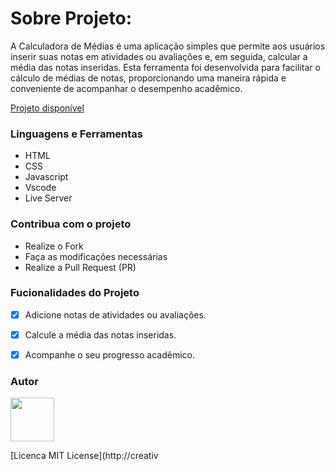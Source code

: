# Sobre Projeto:

A Calculadora de Médias é uma aplicação simples que permite aos usuários inserir suas notas em atividades ou avaliações e, em seguida, calcular a média das notas inseridas. 
Esta ferramenta foi desenvolvida para facilitar o cálculo de médias de notas, proporcionando uma maneira rápida e conveniente de acompanhar o desempenho acadêmico.


[Projeto disponível](https://vercel.com/tiagos-projects-2d8186d2/tiago-projeto-calculadora-medias)

### Linguagens e Ferramentas

- HTML
- CSS
- Javascript
- Vscode
- Live Server

### Contribua com o projeto

- Realize o Fork
- Faça as modificações necessárias
- Realize a Pull Request (PR)

### Fucionalidades do Projeto

- [x] Adicione notas de atividades ou avaliações.
- [x] Calcule a média das notas inseridas.
- [x]  Acompanhe o seu progresso acadêmico.



### Autor

<a href="https://github.com/tiago-tsm">
<img src="https://avatars.githubusercontent.com/u/138628238?v=4" width="70px" />
</a>

[Licenca MIT License](http://creativ
